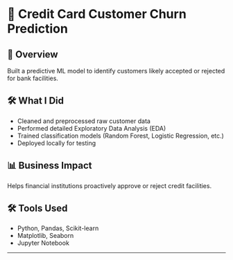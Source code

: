 # 🏦 Credit Card Customer Churn Prediction

## 📖 Overview
Built a predictive ML model to identify customers likely accepted or rejected for bank facilities.

## 🛠️ What I Did
- Cleaned and preprocessed raw customer data
- Performed detailed Exploratory Data Analysis (EDA)
- Trained classification models (Random Forest, Logistic Regression, etc.)
- Deployed locally for testing

## 📊 Business Impact
Helps financial institutions proactively approve or reject credit facilities.

## 🛠️ Tools Used
- Python, Pandas, Scikit-learn
- Matplotlib, Seaborn
- Jupyter Notebook

---
